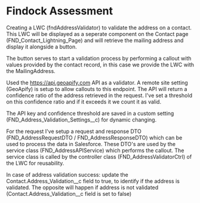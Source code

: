 # Findock Assessment

Creating a LWC (fndAddressValidator) to validate the address on a contact. This LWC will be displayed as a seperate component on the Contact page (FND_Contact_Lightning_Page) and will retrieve the mailing address and display it alongside a button.

The button serves to start a validation process by performing a callout with values provided by the contact record, in this case we provide the LWC with the MailingAddress.

Used the https://api.geoapify.com API as a validator. A remote site setting (GeoApify) is setup to allow callouts to this endpoint. 
The API will return a confidence ratio of the address retrieved in the request. I've set a threshold on this confidence ratio and if it exceeds it we count it as valid.

The API key and confidence threshold are saved in a custom setting (FND_Address_Validation_Settings__c) for dynamic changing.

For the request I've setup a request and response DTO (FND_AddressRequestDTO / FND_AddressResponseDTO) which can be used to process the data in Salesforce. These DTO's are used by the service class (FND_AddressAPIService) which performs the callout.
The service class is called by the controller class (FND_AddressValidatorCtrl) of the LWC for reusability.

In case of address validation success: update the Contact.Address_Validation__c field to true, to identify if the address is validated. The opposite will happen if address is not validated (Contact.Address_Validation__c field is set to false)